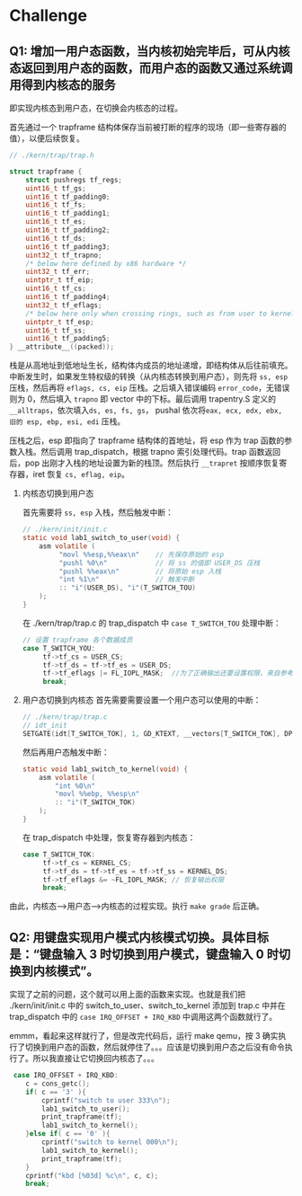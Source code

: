 # Challenge

## Q1: 增加一用户态函数，当内核初始完毕后，可从内核态返回到用户态的函数，而用户态的函数又通过系统调用得到内核态的服务

即实现内核态到用户态，在切换会内核态的过程。

首先通过一个 trapframe 结构体保存当前被打断的程序的现场（即一些寄存器的值），以便后续恢复。

```C
// ./kern/trap/trap.h

struct trapframe {
    struct pushregs tf_regs;
    uint16_t tf_gs;
    uint16_t tf_padding0;
    uint16_t tf_fs;
    uint16_t tf_padding1;
    uint16_t tf_es;
    uint16_t tf_padding2;
    uint16_t tf_ds;
    uint16_t tf_padding3;
    uint32_t tf_trapno;
    /* below here defined by x86 hardware */
    uint32_t tf_err;
    uintptr_t tf_eip;
    uint16_t tf_cs;
    uint16_t tf_padding4;
    uint32_t tf_eflags;
    /* below here only when crossing rings, such as from user to kernel */
    uintptr_t tf_esp;
    uint16_t tf_ss;
    uint16_t tf_padding5;
} __attribute__((packed));
```

栈是从高地址到低地址生长，结构体内成员的地址递增，即结构体从后往前填充。中断发生时，如果发生特权级的转换（从内核态转换到用户态），则先将 `ss, esp` 压栈，然后再将 `eflags, cs, eip` 压栈。之后填入错误编码 `error_code`，无错误则为 0，然后填入 `trapno` 即 vector 中的下标。最后调用 trapentry.S 定义的 `__alltraps`，依次填入`ds, es, fs, gs`， pushal 依次将`eax, ecx, edx, ebx, 旧的 esp, ebp, esi, edi` 压栈。

压栈之后，esp 即指向了 trapframe 结构体的首地址，将 esp 作为 trap 函数的参数入栈。然后调用 trap_dispatch，根据 trapno 索引处理代码。trap 函数返回后，pop 出刚才入栈的地址设置为新的栈顶。然后执行 `__trapret` 按顺序恢复寄存器，iret 恢复 `cs, eflag, eip`。

1. 内核态切换到用户态

   首先需要将 `ss, esp` 入栈，然后触发中断：

   ```C
   // ./kern/init/init.c
   static void lab1_switch_to_user(void) {
       asm volatile (
            "movl %%esp,%%eax\n"    // 先保存原始的 esp
            "pushl %0\n"            // 将 ss 的值即 USER_DS 压栈
            "pushl %%eax\n"         // 将原始 esp 入栈
            "int %1\n"              // 触发中断
            :: "i"(USER_DS), "i"(T_SWITCH_TOU)
       );
   }
   ```

   在 ./kern/trap/trap.c 的 trap_dispatch 中 `case T_SWITCH_TOU` 处理中断：

   ```C
   // 设置 trapframe 各个数据成员
   case T_SWITCH_YOU:
        tf->tf_cs = USER_CS;
        tf->tf_ds = tf->tf_es = USER_DS;
        tf->tf_eflags |= FL_IOPL_MASK;  //为了正确输出还要设置权限，来自参考答案
        break;
   ```

2. 用户态切换到内核态
   首先需要需要设置一个用户态可以使用的中断：

   ```C
   // ./kern/trap/trap.c
   // idt_init
   SETGATE(idt[T_SWITCH_TOK], 1, GD_KTEXT, __vectors[T_SWITCH_TOK], DPL_USER);
   ```

   然后再用户态触发中断：

   ```C
   static void lab1_switch_to_kernel(void) {
       asm volatile (
           "int %0\n"
           "movl %%ebp, %%esp\n"
           :: "i"(T_SWITCH_TOK)
       );
   }
   ```

   在 trap_dispatch 中处理，恢复寄存器到内核态：

   ```C
   case T_SWITCH_TOK:
        tf->tf_cs = KERNEL_CS;
        tf->tf_ds = tf->tf_es = tf->tf_ss = KERNEL_DS;
        tf->tf_eflags &= ~FL_IOPL_MASK; // 恢复输出权限
        break;
   ```

由此，内核态-->用户态-->内核态的过程实现。执行 `make grade` 后正确。

## Q2: 用键盘实现用户模式内核模式切换。具体目标是：“键盘输入 3 时切换到用户模式，键盘输入 0 时切换到内核模式”。

实现了之前的问题，这个就可以用上面的函数来实现。也就是我们把 ./kern/init/init.c 中的 switch_to_user、switch_to_kernel 添加到 trap.c 中并在 trap_dispatch 中的 `case IRQ_OFFSET + IRQ_KBD` 中调用这两个函数就行了。

emmm，看起来这样就行了，但是改完代码后，运行 make qemu，按 3 确实执行了切换到用户态的函数，然后就停住了。。。应该是切换到用户态之后没有命令执行了。所以我直接让它切换回内核态了。。。

```C
 case IRQ_OFFSET + IRQ_KBD:
    c = cons_getc();
    if( c == '3' ){
        cprintf("switch to user 333\n");
        lab1_switch_to_user();
        print_trapframe(tf);
        lab1_switch_to_kernel();
    }else if( c == '0' ){
        cprintf("switch to kernel 000\n");
        lab1_switch_to_kernel();
        print_trapframe(tf);
    }
    cprintf("kbd [%03d] %c\n", c, c);
    break;
```
